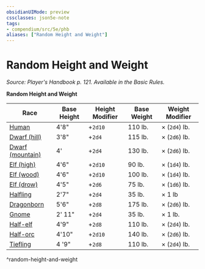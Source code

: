 ```yaml
---
obsidianUIMode: preview
cssclasses: json5e-note
tags:
- compendium/src/5e/phb
aliases: ["Random Height and Weight"]
---
```

# Random Height and Weight
*Source: Player's Handbook p. 121. Available in the Basic Rules.* 

**Random Height and Weight**

| Race | Base Height | Height Modifier | Base Weight | Weight Modifier |
|------|-------------|-----------------|-------------|-----------------|
| [Human](/3-Mechanics/CLI/races/human.md) | 4'8" | +`2d10` | 110 lb. | × (`2d4`) lb. |
| [Dwarf (hill)](/3-Mechanics/CLI/races/dwarf-hill.md) | 3'8" | +`2d4` | 115 lb. | × (`2d6`) lb. |
| [Dwarf (mountain)](/3-Mechanics/CLI/races/dwarf-mountain.md) | 4' | +`2d4` | 130 lb. | × (`2d6`) lb. |
| [Elf (high)](/3-Mechanics/CLI/races/elf-high.md) | 4'6" | +`2d10` | 90 lb. | × (`1d4`) lb. |
| [Elf (wood)](/3-Mechanics/CLI/races/elf-wood.md) | 4'6" | +`2d10` | 100 lb. | × (`1d4`) lb. |
| [Elf (drow)](/3-Mechanics/CLI/races/elf-drow.md) | 4'5" | +`2d6` | 75 lb. | × (`1d6`) lb. |
| [Halfling](/3-Mechanics/CLI/races/halfling.md) | 2'7" | +`2d4` | 35 lb. | × 1 lb |
| [Dragonborn](/3-Mechanics/CLI/races/dragonborn.md) | 5'6" | +`2d8` | 175 lb. | × (`2d6`) lb. |
| [Gnome](/3-Mechanics/CLI/races/gnome.md) | 2' 11" | +`2d4` | 35 lb. | × 1 lb. |
| [Half-elf](/3-Mechanics/CLI/races/half-elf.md) | 4'9" | +`2d8` | 110 lb. | × (`2d4`) lb. |
| [Half-orc](/3-Mechanics/CLI/races/half-orc.md) | 4'10" | +`2d10` | 140 lb. | × (`2d6`) lb. |
| [Tiefling](/3-Mechanics/CLI/races/tiefling.md) | 4 '9" | +`2d8` | 110 lb. | × (`2d4`) lb. |
^random-height-and-weight